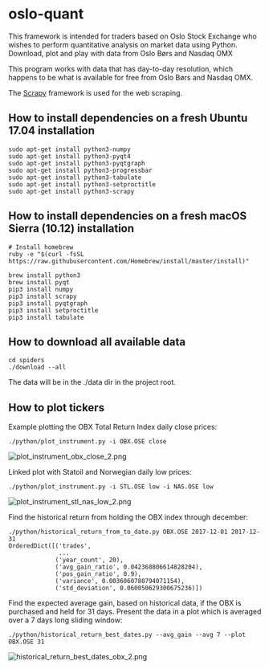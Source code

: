 # oslo-quant
This framework is intended for traders based on Oslo Stock Exchange who wishes to perform quantitative analysis on market data using Python.
Download, plot and play with data from Oslo Børs and Nasdaq OMX

This program works with data that has day-to-day resolution, 
which happens to be what is available for free from Oslo Børs and Nasdaq OMX.

The [Scrapy](https://scrapy.org/) framework is used for the web scraping.

## How to install dependencies on a fresh Ubuntu 17.04 installation
```
sudo apt-get install python3-numpy
sudo apt-get install python3-pyqt4
sudo apt-get install python3-pyqtgraph
sudo apt-get install python3-progressbar
sudo apt-get install python3-tabulate
sudo apt-get install python3-setproctitle
sudo apt-get install python3-scrapy
```

## How to install dependencies on a fresh macOS Sierra (10.12) installation
```
# Install homebrew
ruby -e "$(curl -fsSL https://raw.githubusercontent.com/Homebrew/install/master/install)"

brew install python3
brew install pyqt
pip3 install numpy
pip3 install scrapy
pip3 install pyqtgraph
pip3 install setproctitle
pip3 install tabulate
```

## How to download all available data
```
cd spiders
./download --all
```

The data will be in the ./data dir in the project root.

## How to plot tickers
Example plotting the OBX Total Return Index daily close prices:
```
./python/plot_instrument.py -i OBX.OSE close
```
![plot_instrument_obx_close_2.png](https://jonasjulianjensen.com/wp-content/uploads/2017/08/plot_instrument_obx_close_2.png)

Linked plot with Statoil and Norwegian daily low prices:
```
./python/plot_instrument.py -i STL.OSE low -i NAS.OSE low
```
![plot_instrument_stl_nas_low_2.png](https://jonasjulianjensen.com/wp-content/uploads/2017/08/plot_instrument_stl_nas_low_2.png)

Find the historical return from holding the OBX index through december:
```
./python/historical_return_from_to_date.py OBX.OSE 2017-12-01 2017-12-31
OrderedDict([('trades',
              ...
             ('year_count', 20),
             ('avg_gain_ratio', 0.042368806614828204),
             ('pos_gain_ratio', 0.9),
             ('variance', 0.0036060780794071154),
             ('std_deviation', 0.060050629300675236)])
```

Find the expected average gain, based on historical data,
if the OBX is purchased and held for 31 days. 
Present the data in a plot which is averaged over a 7 days long sliding window:
```
./python/historical_return_best_dates.py --avg_gain --avg 7 --plot OBX.OSE 31
```
![historical_return_best_dates_obx_2.png](https://jonasjulianjensen.com/wp-content/uploads/2017/08/historical_return_best_dates_obx_2.png)
